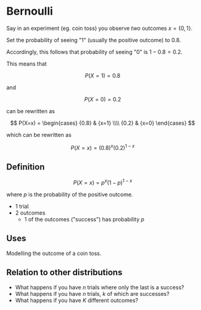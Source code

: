 # Bernoulli

Say in an experiment (eg. coin toss) you observe *two* outcomes $x=\{0,1\}$.

Set the probability of seeing "1" (usually the positive outcome) to $0.8$.

Accordingly, this follows that probability of seeing "0" is $1-0.8=0.2$. 

This means that

$$ P(X=1) = 0.8 $$

and

$$ P(X=0) = 0.2 $$

can be rewritten as

$$ 
P(X=x) = 
\begin{cases}
{0.8} & {x=1} \\\\ 
{0.2} & {x=0} 
\end{cases}
$$

which can be rewritten as

$$ P(X=x) = (0.8)^x (0.2)^{1-x} $$

## Definition

$$ P(X=x) = p^x(1-p)^{1-x} $$

where $p$ is the probability of the positive outcome.

* 1 trial
* 2 outcomes
    * 1 of the outcomes ("success") has probability $p$

## Uses

Modelling the outcome of a coin toss.

## Relation to other distributions

* What happens if you have $n$ trials where only the last is a success?
* What happens if you have $n$ trials, $k$ of which are successes?
* What happens if you have $K$ different outcomes?
